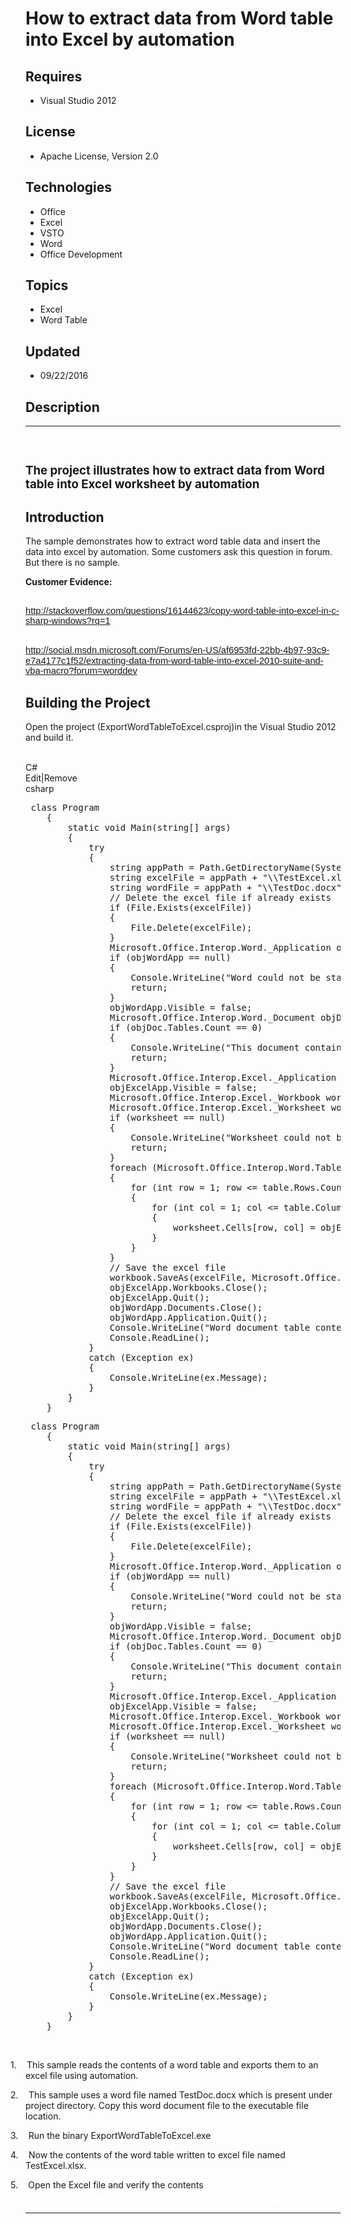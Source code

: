 # How to extract data from Word table into Excel by automation
## Requires
- Visual Studio 2012
## License
- Apache License, Version 2.0
## Technologies
- Office
- Excel
- VSTO
- Word
- Office Development
## Topics
- Excel
- Word Table
## Updated
- 09/22/2016
## Description

<hr>
<div><a href="http://blogs.msdn.com/b/onecode"><img src=":-onecodesampletopbanner1" alt=""></a><strong>&nbsp;</strong><em>&nbsp;</em></div>
<h2><span style="font-size:14.0pt; line-height:115%">The project illustrates how to extract data from Word table into Excel worksheet by automation
</span></h2>
<h2>Introduction</h2>
<p class="MsoNormal">The sample demonstrates how to extract word table data and insert the data into excel by automation. Some customers ask this question in forum. But there is no sample.</p>
<p class="MsoNormal"><strong>Customer Evidence: </strong></p>
<h2><span style="font-size:11.0pt; line-height:115%; font-family:&quot;Calibri&quot;,sans-serif; font-weight:normal"><a href="http://stackoverflow.com/questions/16144623/copy-word-table-into-excel-in-c-sharp-windows?rq=1">http://stackoverflow.com/questions/16144623/copy-word-table-into-excel-in-c-sharp-windows?rq=1</a>
</span></h2>
<h2><span style="font-size:11.0pt; line-height:115%; font-family:&quot;Calibri&quot;,sans-serif; font-weight:normal"><a href="http://social.msdn.microsoft.com/Forums/en-US/af6953fd-22bb-4b97-93c9-e7a4177c1f52/extracting-data-from-word-table-into-excel-2010-suite-and-vba-macro?forum=worddev">http://social.msdn.microsoft.com/Forums/en-US/af6953fd-22bb-4b97-93c9-e7a4177c1f52/extracting-data-from-word-table-into-excel-2010-suite-and-vba-macro?forum=worddev</a>
</span></h2>
<h2>Building the Project</h2>
<p class="MsoNormal" style="margin-bottom:.0001pt; line-height:normal; text-autospace:none">
Open the project (<span class="SpellE">ExportWordTableToExcel.csproj</span><span class="GramE">)in</span> the Visual Studio 2012 and build it.</p>
<p class="MsoNormal" style="margin-bottom:.0001pt; line-height:normal; text-autospace:none">
&nbsp;</p>
<div class="scriptcode">
<div class="pluginEditHolder" pluginCommand="mceScriptCode">
<div class="title"><span>C#</span></div>
<div class="pluginLinkHolder"><span class="pluginEditHolderLink">Edit</span>|<span class="pluginRemoveHolderLink">Remove</span></div>
<span class="hidden">csharp</span>
<pre class="hidden"> class Program
    {
        static void Main(string[] args)
        {
            try
            {
                string appPath = Path.GetDirectoryName(System.Reflection.Assembly.GetExecutingAssembly().Location);
                string excelFile = appPath &#43; &quot;\\TestExcel.xlsx&quot;;
                string wordFile = appPath &#43; &quot;\\TestDoc.docx&quot;;
                // Delete the excel file if already exists
                if (File.Exists(excelFile))
                {
                    File.Delete(excelFile);
                }
                Microsoft.Office.Interop.Word._Application objWordApp = new Microsoft.Office.Interop.Word.Application();
                if (objWordApp == null)
                {
                    Console.WriteLine(&quot;Word could not be started. Check that your office installation and project references are correct.&quot;);
                    return;
                }
                objWordApp.Visible = false;
                Microsoft.Office.Interop.Word._Document objDoc = objWordApp.Documents.Open(wordFile);
                if (objDoc.Tables.Count == 0)
                {
                    Console.WriteLine(&quot;This document contains no tables&quot;);
                    return;
                }
                Microsoft.Office.Interop.Excel._Application objExcelApp = new Microsoft.Office.Interop.Excel.Application();
                objExcelApp.Visible = false;
                Microsoft.Office.Interop.Excel._Workbook workbook = objExcelApp.Workbooks.Add(1);
                Microsoft.Office.Interop.Excel._Worksheet worksheet = (Microsoft.Office.Interop.Excel.Worksheet)workbook.Sheets[1];
                if (worksheet == null)
                {
                    Console.WriteLine(&quot;Worksheet could not be created. Check that your office installation and project references are correct.&quot;);
                    return;
                }
                foreach (Microsoft.Office.Interop.Word.Table table in objDoc.Tables)
                {
                    for (int row = 1; row &lt;= table.Rows.Count; row&#43;&#43;)
                    {
                        for (int col = 1; col &lt;= table.Columns.Count; col&#43;&#43;)
                        {
                            worksheet.Cells[row, col] = objExcelApp.WorksheetFunction.Clean(table.Cell(row, col).Range.Text);
                        }
                    }
                }
                // Save the excel file
                workbook.SaveAs(excelFile, Microsoft.Office.Interop.Excel.XlFileFormat.xlWorkbookDefault);
                objExcelApp.Workbooks.Close();
                objExcelApp.Quit();
                objWordApp.Documents.Close();
                objWordApp.Application.Quit();
                Console.WriteLine(&quot;Word document table contents exported to excel file:&quot; &#43; excelFile);
                Console.ReadLine();
            }
            catch (Exception ex)
            {
                Console.WriteLine(ex.Message);
            }
        }
    }</pre>
<div class="preview">
<pre class="csharp">&nbsp;<span class="cs__keyword">class</span>&nbsp;Program&nbsp;
&nbsp;&nbsp;&nbsp;&nbsp;{&nbsp;
&nbsp;&nbsp;&nbsp;&nbsp;&nbsp;&nbsp;&nbsp;&nbsp;<span class="cs__keyword">static</span>&nbsp;<span class="cs__keyword">void</span>&nbsp;Main(<span class="cs__keyword">string</span>[]&nbsp;args)&nbsp;
&nbsp;&nbsp;&nbsp;&nbsp;&nbsp;&nbsp;&nbsp;&nbsp;{&nbsp;
&nbsp;&nbsp;&nbsp;&nbsp;&nbsp;&nbsp;&nbsp;&nbsp;&nbsp;&nbsp;&nbsp;&nbsp;<span class="cs__keyword">try</span>&nbsp;
&nbsp;&nbsp;&nbsp;&nbsp;&nbsp;&nbsp;&nbsp;&nbsp;&nbsp;&nbsp;&nbsp;&nbsp;{&nbsp;
&nbsp;&nbsp;&nbsp;&nbsp;&nbsp;&nbsp;&nbsp;&nbsp;&nbsp;&nbsp;&nbsp;&nbsp;&nbsp;&nbsp;&nbsp;&nbsp;<span class="cs__keyword">string</span>&nbsp;appPath&nbsp;=&nbsp;Path.GetDirectoryName(System.Reflection.Assembly.GetExecutingAssembly().Location);&nbsp;
&nbsp;&nbsp;&nbsp;&nbsp;&nbsp;&nbsp;&nbsp;&nbsp;&nbsp;&nbsp;&nbsp;&nbsp;&nbsp;&nbsp;&nbsp;&nbsp;<span class="cs__keyword">string</span>&nbsp;excelFile&nbsp;=&nbsp;appPath&nbsp;&#43;&nbsp;<span class="cs__string">&quot;\\TestExcel.xlsx&quot;</span>;&nbsp;
&nbsp;&nbsp;&nbsp;&nbsp;&nbsp;&nbsp;&nbsp;&nbsp;&nbsp;&nbsp;&nbsp;&nbsp;&nbsp;&nbsp;&nbsp;&nbsp;<span class="cs__keyword">string</span>&nbsp;wordFile&nbsp;=&nbsp;appPath&nbsp;&#43;&nbsp;<span class="cs__string">&quot;\\TestDoc.docx&quot;</span>;&nbsp;
&nbsp;&nbsp;&nbsp;&nbsp;&nbsp;&nbsp;&nbsp;&nbsp;&nbsp;&nbsp;&nbsp;&nbsp;&nbsp;&nbsp;&nbsp;&nbsp;<span class="cs__com">//&nbsp;Delete&nbsp;the&nbsp;excel&nbsp;file&nbsp;if&nbsp;already&nbsp;exists</span>&nbsp;
&nbsp;&nbsp;&nbsp;&nbsp;&nbsp;&nbsp;&nbsp;&nbsp;&nbsp;&nbsp;&nbsp;&nbsp;&nbsp;&nbsp;&nbsp;&nbsp;<span class="cs__keyword">if</span>&nbsp;(File.Exists(excelFile))&nbsp;
&nbsp;&nbsp;&nbsp;&nbsp;&nbsp;&nbsp;&nbsp;&nbsp;&nbsp;&nbsp;&nbsp;&nbsp;&nbsp;&nbsp;&nbsp;&nbsp;{&nbsp;
&nbsp;&nbsp;&nbsp;&nbsp;&nbsp;&nbsp;&nbsp;&nbsp;&nbsp;&nbsp;&nbsp;&nbsp;&nbsp;&nbsp;&nbsp;&nbsp;&nbsp;&nbsp;&nbsp;&nbsp;File.Delete(excelFile);&nbsp;
&nbsp;&nbsp;&nbsp;&nbsp;&nbsp;&nbsp;&nbsp;&nbsp;&nbsp;&nbsp;&nbsp;&nbsp;&nbsp;&nbsp;&nbsp;&nbsp;}&nbsp;
&nbsp;&nbsp;&nbsp;&nbsp;&nbsp;&nbsp;&nbsp;&nbsp;&nbsp;&nbsp;&nbsp;&nbsp;&nbsp;&nbsp;&nbsp;&nbsp;Microsoft.Office.Interop.Word._Application&nbsp;objWordApp&nbsp;=&nbsp;<span class="cs__keyword">new</span>&nbsp;Microsoft.Office.Interop.Word.Application();&nbsp;
&nbsp;&nbsp;&nbsp;&nbsp;&nbsp;&nbsp;&nbsp;&nbsp;&nbsp;&nbsp;&nbsp;&nbsp;&nbsp;&nbsp;&nbsp;&nbsp;<span class="cs__keyword">if</span>&nbsp;(objWordApp&nbsp;==&nbsp;<span class="cs__keyword">null</span>)&nbsp;
&nbsp;&nbsp;&nbsp;&nbsp;&nbsp;&nbsp;&nbsp;&nbsp;&nbsp;&nbsp;&nbsp;&nbsp;&nbsp;&nbsp;&nbsp;&nbsp;{&nbsp;
&nbsp;&nbsp;&nbsp;&nbsp;&nbsp;&nbsp;&nbsp;&nbsp;&nbsp;&nbsp;&nbsp;&nbsp;&nbsp;&nbsp;&nbsp;&nbsp;&nbsp;&nbsp;&nbsp;&nbsp;Console.WriteLine(<span class="cs__string">&quot;Word&nbsp;could&nbsp;not&nbsp;be&nbsp;started.&nbsp;Check&nbsp;that&nbsp;your&nbsp;office&nbsp;installation&nbsp;and&nbsp;project&nbsp;references&nbsp;are&nbsp;correct.&quot;</span>);&nbsp;
&nbsp;&nbsp;&nbsp;&nbsp;&nbsp;&nbsp;&nbsp;&nbsp;&nbsp;&nbsp;&nbsp;&nbsp;&nbsp;&nbsp;&nbsp;&nbsp;&nbsp;&nbsp;&nbsp;&nbsp;<span class="cs__keyword">return</span>;&nbsp;
&nbsp;&nbsp;&nbsp;&nbsp;&nbsp;&nbsp;&nbsp;&nbsp;&nbsp;&nbsp;&nbsp;&nbsp;&nbsp;&nbsp;&nbsp;&nbsp;}&nbsp;
&nbsp;&nbsp;&nbsp;&nbsp;&nbsp;&nbsp;&nbsp;&nbsp;&nbsp;&nbsp;&nbsp;&nbsp;&nbsp;&nbsp;&nbsp;&nbsp;objWordApp.Visible&nbsp;=&nbsp;<span class="cs__keyword">false</span>;&nbsp;
&nbsp;&nbsp;&nbsp;&nbsp;&nbsp;&nbsp;&nbsp;&nbsp;&nbsp;&nbsp;&nbsp;&nbsp;&nbsp;&nbsp;&nbsp;&nbsp;Microsoft.Office.Interop.Word._Document&nbsp;objDoc&nbsp;=&nbsp;objWordApp.Documents.Open(wordFile);&nbsp;
&nbsp;&nbsp;&nbsp;&nbsp;&nbsp;&nbsp;&nbsp;&nbsp;&nbsp;&nbsp;&nbsp;&nbsp;&nbsp;&nbsp;&nbsp;&nbsp;<span class="cs__keyword">if</span>&nbsp;(objDoc.Tables.Count&nbsp;==&nbsp;<span class="cs__number">0</span>)&nbsp;
&nbsp;&nbsp;&nbsp;&nbsp;&nbsp;&nbsp;&nbsp;&nbsp;&nbsp;&nbsp;&nbsp;&nbsp;&nbsp;&nbsp;&nbsp;&nbsp;{&nbsp;
&nbsp;&nbsp;&nbsp;&nbsp;&nbsp;&nbsp;&nbsp;&nbsp;&nbsp;&nbsp;&nbsp;&nbsp;&nbsp;&nbsp;&nbsp;&nbsp;&nbsp;&nbsp;&nbsp;&nbsp;Console.WriteLine(<span class="cs__string">&quot;This&nbsp;document&nbsp;contains&nbsp;no&nbsp;tables&quot;</span>);&nbsp;
&nbsp;&nbsp;&nbsp;&nbsp;&nbsp;&nbsp;&nbsp;&nbsp;&nbsp;&nbsp;&nbsp;&nbsp;&nbsp;&nbsp;&nbsp;&nbsp;&nbsp;&nbsp;&nbsp;&nbsp;<span class="cs__keyword">return</span>;&nbsp;
&nbsp;&nbsp;&nbsp;&nbsp;&nbsp;&nbsp;&nbsp;&nbsp;&nbsp;&nbsp;&nbsp;&nbsp;&nbsp;&nbsp;&nbsp;&nbsp;}&nbsp;
&nbsp;&nbsp;&nbsp;&nbsp;&nbsp;&nbsp;&nbsp;&nbsp;&nbsp;&nbsp;&nbsp;&nbsp;&nbsp;&nbsp;&nbsp;&nbsp;Microsoft.Office.Interop.Excel._Application&nbsp;objExcelApp&nbsp;=&nbsp;<span class="cs__keyword">new</span>&nbsp;Microsoft.Office.Interop.Excel.Application();&nbsp;
&nbsp;&nbsp;&nbsp;&nbsp;&nbsp;&nbsp;&nbsp;&nbsp;&nbsp;&nbsp;&nbsp;&nbsp;&nbsp;&nbsp;&nbsp;&nbsp;objExcelApp.Visible&nbsp;=&nbsp;<span class="cs__keyword">false</span>;&nbsp;
&nbsp;&nbsp;&nbsp;&nbsp;&nbsp;&nbsp;&nbsp;&nbsp;&nbsp;&nbsp;&nbsp;&nbsp;&nbsp;&nbsp;&nbsp;&nbsp;Microsoft.Office.Interop.Excel._Workbook&nbsp;workbook&nbsp;=&nbsp;objExcelApp.Workbooks.Add(<span class="cs__number">1</span>);&nbsp;
&nbsp;&nbsp;&nbsp;&nbsp;&nbsp;&nbsp;&nbsp;&nbsp;&nbsp;&nbsp;&nbsp;&nbsp;&nbsp;&nbsp;&nbsp;&nbsp;Microsoft.Office.Interop.Excel._Worksheet&nbsp;worksheet&nbsp;=&nbsp;(Microsoft.Office.Interop.Excel.Worksheet)workbook.Sheets[<span class="cs__number">1</span>];&nbsp;
&nbsp;&nbsp;&nbsp;&nbsp;&nbsp;&nbsp;&nbsp;&nbsp;&nbsp;&nbsp;&nbsp;&nbsp;&nbsp;&nbsp;&nbsp;&nbsp;<span class="cs__keyword">if</span>&nbsp;(worksheet&nbsp;==&nbsp;<span class="cs__keyword">null</span>)&nbsp;
&nbsp;&nbsp;&nbsp;&nbsp;&nbsp;&nbsp;&nbsp;&nbsp;&nbsp;&nbsp;&nbsp;&nbsp;&nbsp;&nbsp;&nbsp;&nbsp;{&nbsp;
&nbsp;&nbsp;&nbsp;&nbsp;&nbsp;&nbsp;&nbsp;&nbsp;&nbsp;&nbsp;&nbsp;&nbsp;&nbsp;&nbsp;&nbsp;&nbsp;&nbsp;&nbsp;&nbsp;&nbsp;Console.WriteLine(<span class="cs__string">&quot;Worksheet&nbsp;could&nbsp;not&nbsp;be&nbsp;created.&nbsp;Check&nbsp;that&nbsp;your&nbsp;office&nbsp;installation&nbsp;and&nbsp;project&nbsp;references&nbsp;are&nbsp;correct.&quot;</span>);&nbsp;
&nbsp;&nbsp;&nbsp;&nbsp;&nbsp;&nbsp;&nbsp;&nbsp;&nbsp;&nbsp;&nbsp;&nbsp;&nbsp;&nbsp;&nbsp;&nbsp;&nbsp;&nbsp;&nbsp;&nbsp;<span class="cs__keyword">return</span>;&nbsp;
&nbsp;&nbsp;&nbsp;&nbsp;&nbsp;&nbsp;&nbsp;&nbsp;&nbsp;&nbsp;&nbsp;&nbsp;&nbsp;&nbsp;&nbsp;&nbsp;}&nbsp;
&nbsp;&nbsp;&nbsp;&nbsp;&nbsp;&nbsp;&nbsp;&nbsp;&nbsp;&nbsp;&nbsp;&nbsp;&nbsp;&nbsp;&nbsp;&nbsp;<span class="cs__keyword">foreach</span>&nbsp;(Microsoft.Office.Interop.Word.Table&nbsp;table&nbsp;<span class="cs__keyword">in</span>&nbsp;objDoc.Tables)&nbsp;
&nbsp;&nbsp;&nbsp;&nbsp;&nbsp;&nbsp;&nbsp;&nbsp;&nbsp;&nbsp;&nbsp;&nbsp;&nbsp;&nbsp;&nbsp;&nbsp;{&nbsp;
&nbsp;&nbsp;&nbsp;&nbsp;&nbsp;&nbsp;&nbsp;&nbsp;&nbsp;&nbsp;&nbsp;&nbsp;&nbsp;&nbsp;&nbsp;&nbsp;&nbsp;&nbsp;&nbsp;&nbsp;<span class="cs__keyword">for</span>&nbsp;(<span class="cs__keyword">int</span>&nbsp;row&nbsp;=&nbsp;<span class="cs__number">1</span>;&nbsp;row&nbsp;&lt;=&nbsp;table.Rows.Count;&nbsp;row&#43;&#43;)&nbsp;
&nbsp;&nbsp;&nbsp;&nbsp;&nbsp;&nbsp;&nbsp;&nbsp;&nbsp;&nbsp;&nbsp;&nbsp;&nbsp;&nbsp;&nbsp;&nbsp;&nbsp;&nbsp;&nbsp;&nbsp;{&nbsp;
&nbsp;&nbsp;&nbsp;&nbsp;&nbsp;&nbsp;&nbsp;&nbsp;&nbsp;&nbsp;&nbsp;&nbsp;&nbsp;&nbsp;&nbsp;&nbsp;&nbsp;&nbsp;&nbsp;&nbsp;&nbsp;&nbsp;&nbsp;&nbsp;<span class="cs__keyword">for</span>&nbsp;(<span class="cs__keyword">int</span>&nbsp;col&nbsp;=&nbsp;<span class="cs__number">1</span>;&nbsp;col&nbsp;&lt;=&nbsp;table.Columns.Count;&nbsp;col&#43;&#43;)&nbsp;
&nbsp;&nbsp;&nbsp;&nbsp;&nbsp;&nbsp;&nbsp;&nbsp;&nbsp;&nbsp;&nbsp;&nbsp;&nbsp;&nbsp;&nbsp;&nbsp;&nbsp;&nbsp;&nbsp;&nbsp;&nbsp;&nbsp;&nbsp;&nbsp;{&nbsp;
&nbsp;&nbsp;&nbsp;&nbsp;&nbsp;&nbsp;&nbsp;&nbsp;&nbsp;&nbsp;&nbsp;&nbsp;&nbsp;&nbsp;&nbsp;&nbsp;&nbsp;&nbsp;&nbsp;&nbsp;&nbsp;&nbsp;&nbsp;&nbsp;&nbsp;&nbsp;&nbsp;&nbsp;worksheet.Cells[row,&nbsp;col]&nbsp;=&nbsp;objExcelApp.WorksheetFunction.Clean(table.Cell(row,&nbsp;col).Range.Text);&nbsp;
&nbsp;&nbsp;&nbsp;&nbsp;&nbsp;&nbsp;&nbsp;&nbsp;&nbsp;&nbsp;&nbsp;&nbsp;&nbsp;&nbsp;&nbsp;&nbsp;&nbsp;&nbsp;&nbsp;&nbsp;&nbsp;&nbsp;&nbsp;&nbsp;}&nbsp;
&nbsp;&nbsp;&nbsp;&nbsp;&nbsp;&nbsp;&nbsp;&nbsp;&nbsp;&nbsp;&nbsp;&nbsp;&nbsp;&nbsp;&nbsp;&nbsp;&nbsp;&nbsp;&nbsp;&nbsp;}&nbsp;
&nbsp;&nbsp;&nbsp;&nbsp;&nbsp;&nbsp;&nbsp;&nbsp;&nbsp;&nbsp;&nbsp;&nbsp;&nbsp;&nbsp;&nbsp;&nbsp;}&nbsp;
&nbsp;&nbsp;&nbsp;&nbsp;&nbsp;&nbsp;&nbsp;&nbsp;&nbsp;&nbsp;&nbsp;&nbsp;&nbsp;&nbsp;&nbsp;&nbsp;<span class="cs__com">//&nbsp;Save&nbsp;the&nbsp;excel&nbsp;file</span>&nbsp;
&nbsp;&nbsp;&nbsp;&nbsp;&nbsp;&nbsp;&nbsp;&nbsp;&nbsp;&nbsp;&nbsp;&nbsp;&nbsp;&nbsp;&nbsp;&nbsp;workbook.SaveAs(excelFile,&nbsp;Microsoft.Office.Interop.Excel.XlFileFormat.xlWorkbookDefault);&nbsp;
&nbsp;&nbsp;&nbsp;&nbsp;&nbsp;&nbsp;&nbsp;&nbsp;&nbsp;&nbsp;&nbsp;&nbsp;&nbsp;&nbsp;&nbsp;&nbsp;objExcelApp.Workbooks.Close();&nbsp;
&nbsp;&nbsp;&nbsp;&nbsp;&nbsp;&nbsp;&nbsp;&nbsp;&nbsp;&nbsp;&nbsp;&nbsp;&nbsp;&nbsp;&nbsp;&nbsp;objExcelApp.Quit();&nbsp;
&nbsp;&nbsp;&nbsp;&nbsp;&nbsp;&nbsp;&nbsp;&nbsp;&nbsp;&nbsp;&nbsp;&nbsp;&nbsp;&nbsp;&nbsp;&nbsp;objWordApp.Documents.Close();&nbsp;
&nbsp;&nbsp;&nbsp;&nbsp;&nbsp;&nbsp;&nbsp;&nbsp;&nbsp;&nbsp;&nbsp;&nbsp;&nbsp;&nbsp;&nbsp;&nbsp;objWordApp.Application.Quit();&nbsp;
&nbsp;&nbsp;&nbsp;&nbsp;&nbsp;&nbsp;&nbsp;&nbsp;&nbsp;&nbsp;&nbsp;&nbsp;&nbsp;&nbsp;&nbsp;&nbsp;Console.WriteLine(<span class="cs__string">&quot;Word&nbsp;document&nbsp;table&nbsp;contents&nbsp;exported&nbsp;to&nbsp;excel&nbsp;file:&quot;</span>&nbsp;&#43;&nbsp;excelFile);&nbsp;
&nbsp;&nbsp;&nbsp;&nbsp;&nbsp;&nbsp;&nbsp;&nbsp;&nbsp;&nbsp;&nbsp;&nbsp;&nbsp;&nbsp;&nbsp;&nbsp;Console.ReadLine();&nbsp;
&nbsp;&nbsp;&nbsp;&nbsp;&nbsp;&nbsp;&nbsp;&nbsp;&nbsp;&nbsp;&nbsp;&nbsp;}&nbsp;
&nbsp;&nbsp;&nbsp;&nbsp;&nbsp;&nbsp;&nbsp;&nbsp;&nbsp;&nbsp;&nbsp;&nbsp;<span class="cs__keyword">catch</span>&nbsp;(Exception&nbsp;ex)&nbsp;
&nbsp;&nbsp;&nbsp;&nbsp;&nbsp;&nbsp;&nbsp;&nbsp;&nbsp;&nbsp;&nbsp;&nbsp;{&nbsp;
&nbsp;&nbsp;&nbsp;&nbsp;&nbsp;&nbsp;&nbsp;&nbsp;&nbsp;&nbsp;&nbsp;&nbsp;&nbsp;&nbsp;&nbsp;&nbsp;Console.WriteLine(ex.Message);&nbsp;
&nbsp;&nbsp;&nbsp;&nbsp;&nbsp;&nbsp;&nbsp;&nbsp;&nbsp;&nbsp;&nbsp;&nbsp;}&nbsp;
&nbsp;&nbsp;&nbsp;&nbsp;&nbsp;&nbsp;&nbsp;&nbsp;}&nbsp;
&nbsp;&nbsp;&nbsp;&nbsp;}</pre>
</div>
</div>
</div>
<p>&nbsp;</p>
<p class="MsoListParagraphCxSpFirst" style="text-indent:-.25in"><span><span>1.<span style="font:7.0pt &quot;Times New Roman&quot;">&nbsp;&nbsp;&nbsp;&nbsp;&nbsp;&nbsp;
</span></span></span>This sample reads the contents of a word table and exports them to an excel file using automation.</p>
<p class="MsoListParagraphCxSpMiddle" style="text-indent:-.25in"><span><span>2.<span style="font:7.0pt &quot;Times New Roman&quot;">&nbsp;&nbsp;&nbsp;&nbsp;&nbsp;&nbsp;
</span></span></span>This sample uses a word file named TestDoc.docx which is present under project directory. Copy this word document file to the executable file location.</p>
<p class="MsoListParagraphCxSpMiddle" style="text-indent:-.25in"><span><span>3.<span style="font:7.0pt &quot;Times New Roman&quot;">&nbsp;&nbsp;&nbsp;&nbsp;&nbsp;&nbsp;
</span></span></span>Run the binary ExportWordTableToExcel.exe</p>
<p class="MsoListParagraphCxSpMiddle" style="text-indent:-.25in"><span><span>4.<span style="font:7.0pt &quot;Times New Roman&quot;">&nbsp;&nbsp;&nbsp;&nbsp;&nbsp;&nbsp;
</span></span></span>Now the contents of the word table written to excel file named TestExcel.xlsx.<span>
</span></p>
<p class="MsoListParagraphCxSpLast" style="text-indent:-.25in"><span><span>5.<span style="font:7.0pt &quot;Times New Roman&quot;">&nbsp;&nbsp;&nbsp;&nbsp;&nbsp;&nbsp;
</span></span></span>Open the Excel file and verify the contents<span> </span></p>
<p style="line-height:0.6pt; color:white">Microsoft All-In-One Code Framework is a free, centralized code sample library driven by developers' real-world pains and needs. The goal is to provide customer-driven code samples for all Microsoft development technologies,
 and reduce developers' efforts in solving typical programming tasks. Our team listens to developers&rsquo; pains in the MSDN forums, social media and various DEV communities. We write code samples based on developers&rsquo; frequently asked programming tasks,
 and allow developers to download them with a short sample publishing cycle. Additionally, we offer a free code sample request service. It is a proactive way for our developer community to obtain code samples directly from Microsoft.</p>
<hr>
<div><a href="http://go.microsoft.com/?linkid=9759640" style="margin-top:3px"><img src="-onecodelogo" alt="">
</a></div>
